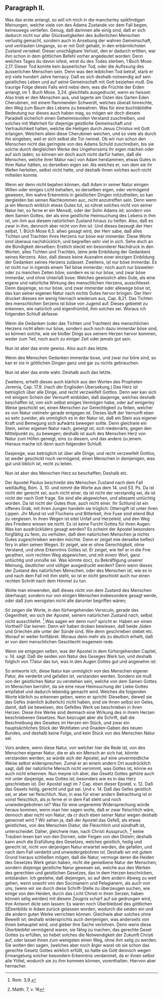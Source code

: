 
<!-- Seite 147 -->

Paragraph II.
-------------

Was das erste anlangt, so will ich mich in die
mancherley spikfindigen Meinungen, welche viele von
des Ádams Zustande vor dem Fall begen, keineswegs
vertiefen. Genug, daß darinnen alle einig sind,
daß er sich dadurch nicht nur aller Glückseligkeiten des
äußerlichen Menschen verlustig gemacht, sondern auch
in Ansebung der wahren Gemeinschaft, und vertrauten
Umgangs, so er mit Gott gehabt, in den erbärmlichsten
Zustand verseket. Dieser unschågbare Verlust,
den er dadurch erlitten, war ihm schon in dem göttlichen
Befehl vorher angedeutet worden: Denn welches
Tages du davon isfest, wirst du des Todes sterben,
1 Buch Mose. 2,17. Dieser Tod konnte kein äuseerlicher
Tod, oder die Auflssung des áusserlichen Menschen
sein. Denn was den leiblichen Tod betraf, starb
er erji viele hundert Jahre hernacy. Daß es sich deshalb
notwendig auf sein geistliches Leben und auf seine Gemeinschaft
mit Gott beziehen muß. Die traurige Folge
dieses Falls wird nebsi dem, was die Früchte der
Erden anlangt, im 1. Buch Mose. 3,24. gleichfalls ausgedruckt,
wenn es heisset: Also trieb er den Menschen
aus, und lagerte am Osten des Garten Eden
Cherubinen, mit einem flammenden Schwerdt,
welches überall hinreichte, den Weg zum Baum
des Lebens zu bewahren. Was für eine buchtäblidhe
Bedeutung nur dieses auch haben mag, so mögen
wir doch diesem Paradieß sicherlich einen Geheimnisvollen
Verstand zuschreiben, und solches mit Wahrheit
für diejenige geistliche Gemeinschaft und Vertraulichkeit
halten, welche die Heiligen durch Jesus Christus
mit Gott erlangen. Welchem allein diese Cherubinen
weichen, und so viele als durch ihn eingeben, weil
er sich selbst die Tür nennet. Ob wir nun schon den
Menschen nicht das geringste von des Adams Schuld zuschreiben,
bis sie solche durch dergleichen Werke des
Ungehorsams ihr eigen machen oder auf sich laden; so <!-- content-0116.xml --><!-- Seite 148 -->
können wir doch auch nicht darfür halten, daß die Menschen,
welche ihrer Matur nac) von Adam herstammen,
etwas Gutes in ihrer Natur hätten, so derselben eigen
sei: Als welches er, von dem sie ihr Wefen herleiten,
selbst nicht hatte, und deshalb ihnen solches auch nicht mitteilen
konnte.

Wenn wir denn nicht bejahen können, daß Adam in
seiner Natur einigen Willen oder einiges Licht behalten,
so derselben eigen, oder vermögend gewesen, ihm wahre
Erkenntnis in geistlichen Dingen mitzutheilen; so kan
dergleiden bei seinen Nachkommen auc, nicht anzutreffen
sein. Denn wenn ja ein Mensch wirklich etwas
Gutes tut, so rúhret solches nicht von seiner Natur her,
so ferne er ein Mensd), oder der Sohn Adams ist; sondern
von dem Samen Gottes, der als eine geistliche
Heimsuchung des Lebens in ihm ist, um ihm aus
diesem natürlichen Zustand hinaus zu helfen. Also, daß
es zwar in ihm, dennoch aber nicht von ihm ist. Und
dieses bezeugt der Herr selbst, 1. BUch Mose 6,5. allwo
gesagt wird, der Herr sabe, daß alles Tichten und
Trachten ihres Herzens nur böse war immerdar.
Diese Worte sind überaus nachdrücklich, und begreifen
sehr viel in sich. Sehe doch an die Bündigkeit derselben:
Erstlich steckt ein besonderer Nachdruck in den
Worten, alles Tichten und Trachten, (eine jede Einbildung
der Gedanken) seines Kerzens. Also, daß
dieses keine Ausnahm einer einzigen Einbildung der Gedanken
seines Herzens zulässet. Zweitens, ist nur
böse immerdar. Es ist nicht nur in irgends einem
Teil böse immerdar; noch auch nur bisweilen oder zu
manchen Zeiten böre; sondern es isi nur böse, und
zwar böse immerdar, und ohne Unterlaß bose: Welches
gewisslich alles Gute, als eine eigene und natürliche
Wirkung des menschlichen Herzens, ausschlieset.
Denn dasjenige, so nur böse, und zwar immerdar oder
allewege böse ist, das kan seiner eigenen Natur nach<!-- Seite 149 -->
nichts Gutes hervor bringen. Der Herr drucket diesses
ein wenig hiernach wiederum aus, Cap. 8,21.
Das Tichten des menschlichen Serzens ist böse von
Jugend auf. Dieses gebietet zu erkennen, wie natürlich
und eigenthümlid, ihm solches sei. Woraus ich
folgenden Schluß abfasse:

Wenn die Gedanken (oder das Tichten und Trachten)
des menschlichen Herzens nicht allein nur böse,
sondern auch noch dazu immerdar böse sind, so können
solche, wie sie bloßer Dings aus seinem Herzen hervor
kommen, weder zum Teil, noch auch zu einiger Zeit
oder jemals gut sein.

Nun ist aber das erste gewiss. Also auch das letzte.

Wenn des Menschen Gedanken immerdar bose,
und zwar nur böre sind, so kan er sie in göttlichen Dingen
ganz und gar zu nichts gebrauchen.

Nun ist aber das erste wahr. Deshalb
 auch das
letzte.

Zweitens, erhellt dieses auch klárlich aus den
Worten des Propheten Jeremia, Cap. 17,9. (nach
der Englisden Übersekung,) Das Herz ist betrüglich
über alle Dinge, und recht verzweifelt Gottlos.
Denn wer kan sich mit einigem Schein der Vernunft
einbilden, daß dasjenige, welches deshalb beschaffen ist,
von sich selbst einiges Vermögen habe, oder auf einigerley
Weise geschickt sei, einen Menschen zur Gerechtigkeit
zu feiten, welcher es von Natur vielmehr gerade
entgegen ist. Dieses läuft der Vernunft eben so sehr
zuwider, als unmöglich es in der Natur ist, daß ein
Stein aus eigener Kraft und Bemegung sich aufwärts
bewegen sollte. Denn gleichwie ein Stein, seiner eigenen
Natur nach, geneigt ist, sich niederrárts, gegen
den Mittelpunkt zu, zu bewegen; deshalb ist auch des
Menschen Herz von Natur zum Höfen geneigt, eins zu
diesem, und das andere zu jenem. Hieraus mache ich
denn auch folgenden Schluß:<!-- Seite 150 --><!-- content-0117.xml -->

Dasjenige, was betrüglich ist über alle Dinge,
und recht verzweifelt Gottlos, ist weder geschickt
noch vermögend, einen Menschen in demjenigen, was
gut und löblich ist, recht zu leiten.

Nun ist aber des Menschen Herz so beschaffen;
Deshalb
 etc.

Der Apostel Paulus beschreibt des Menschen Zustand
nach dem Fall weitläuftig, Róm. 3, 10. und
nimmt die Worte aus dem 14. und 53. Ps. Da ist
nicht der gerecht sei, auch nicht einer, da ist nicht
der verstandig sei, da ist nicht der nach Gott frage.
Sie sind alle abgewichen, und allesamt untüchtig
worden. Da ist nicht der Gutes thue,
auch nicht einer. Ihr Schlund ist ein offenes
Grab, mit ihren Jungen handeln sie trüglich:
Otterngift ist unter ihren Lippen. Jhr Mund ist
voll Fluchens und Bitterkeit, ihre Fuse sind eilend
Blut zu vergiesen. In ihren Wegen ist eitel Unfall
und Herzeleid, und den Weg des Friedens
wissen sie nicht. Es ist keine Furcht Gottes für
ihren Augen. Was kan ausdrückliders gesagt werden?
Es scheint der Apostel besonders forgfältig zu
fenn, zu verhüten, daß dem natürlichen Menschen ja
nichts Gutes zugeschrieben werden möchte. Denn er
zeiget mie derselbe beflect fery in allen seinen Wegen.
Er zeiget, wie er ohne Gerechtigkeit, ohne Verstand,
und ohne Erkenntnis Gottes ist. Er zeiget, wie tief
er in die Frre gerathen, vom rechten Weg abgewichen,
und mit einem Wort, ganz untüchtig und unnúße sei.
Was könnte doc), zu Bekräftigung unserer Meinung,
deutlicher und völliger ausgedruckt werden? Denn
wenn dieses der Zustand des natürlichen Menschen, oder
des Menschen ist, wie es in und nach dem Fall mit ihm
 steht, so ist er nicht geschickt auch nur einen rechten
Schritt nach dem Himmel zu tun.

Wolte man einwenden, daß dieses nicht von dem<!-- Seite 151 -->
Zustand des Menschen überhaupt; sondern nur
von einigen Menschen insbesondere gesagt werde,
oder daß zum wenigsten nicht alle darunter
begriffen wären;

So zeigen die Worte, in den fürhergehenden Versiculn,
gerade das Gegentheit, wo sich der Apostel, seinem
natürlichen Zustand nach, selbst nicht ausschliefet. [^k4r3]
Was sagen wir denn nun? spricht er. Haben wir
einen Vortheil? Gar keinen. Denn wir haben
droben bewiesen, daß beide Jüden und Griechen
alle unter der Sünde sind. Wie denn geschrieben
stebet etc. Worauf er weiter fortfábret. Woraus denn
mehr als zu deutlich erhellt, daß er von dem menschlichen
Geschlecht insgemein rede.

Wenn sie entgegen seßen, was der Apostel in dem
fürhergehenden Capitel, v. 14. sagt: Daß die seiden
von Natur des Geseges Werk tun, und deshalb
folglich von T7atur das tun, was in den Augen
Gottes gut und angenehm ist:

So antworte ich, diese Natur kan unmöglich von des
Menschen eigener Patur, die verderbt und gefallen
ist, verstanden werden. Sondern sie muß von der geistlichen
Natur zu verstehen sein, welche von dem Samen
Gottes im Menschen berrührt, da sie eine neue
Heimsuchung der Liebe Gottes empfabet und dadurch
lebendig gemacht wird. Welches die folgenden Worte
klärlich zu erkennen geben, wenn er spricht: Dieselben,
dieweil sie das Gefes (nämlich äußerlich) nicht
haben, sind sie ihnen selbst ein Geles, damit, daß
sie beweisen, des Gefeßes Werk sei beschrieben in
ihren Herzen. Diese ihre Werke sind demnach eine
Wirkung des in ihrem Herzen beschriebenen Gesetzes.
Nun bezcuget aber die Schrift, daß die Beschreibung
des Gesekes im Herzen ein Stück, und zwar ein hauptsächliches
Stück der Wohltaten und Gnaden-Gaben
des neuen Bundes, und deshalb keine Folge, und kein
Stück von des Menschen Natur sei. <!-- Seite 152 --><!-- content-0119.xml -->

Vors andere, wenn diese Natur, von welcher hier die
Rede ist, von des Menschen eigener Natur, die er als
ein Mensch an sich hat, könnte verstanden werden; so
würde sich der Apostel, auf eine unvermeidliche Weise
selbst widersprechen. Zumal er an einem andern
Ort ausdrücklich sagt, daß der natürliche Mensch
nicht vernimmt, was Gottes ist, könne es auch
nicht erkennen. Nun meyne ich aber, das Gesetz
Gottes gehöre auch mit unter dasjenige, was Gottes
ist; besonders wie es in das Herz geschrieben ist.
Der Apostel sagt im 7 Cap. eben dieser Epistel, v. 12.
Daß das Gesets heilig, gerecht und gut sei. Und
v. 14. Daß das Gefes geistlich sei, er aber sei
fleischlich. Nun, in was für einer andern Betrachtung
ist er sonst fleischlich, als jo ferne er in dem Fall  steht
und noch unwiedergebohren ist? Was für eine ungereimte
Widersprechung würde heraus kominen, wenn
man hier sagen wolte, daß er zwar fleischlich wäre, dennoch
aber nicht von Natur; da cr doch eben seiner
Natur wegen deshalb genennet wird ? Wir sehen ja, daß
der Apostel das Gefeß, als etwas geistliches, von des
Menschen Diatur, die Fleischlich und sündhaft ist, unterscheidet.
Daher, gleichwie man, nach Christi Ausspruch, [^k4r4]
keine Trauben lesen kan von den Dornen,
oder Feigen von den Disteln; deshalb kann anch die Erafüllung
des Gesetzes, welches geistlich, heilig und gerecht
ist, nicht von derjenigen Natur erwartet werden, die gefallen,
und nach dem Fall verderbt und unwiedergebohren
ist. Deshalb wir mit gutem Grund hieraus
schließen mögen, daß die Natur, vermoge deren die Heiden
des Gesetzes Werk getan haben, nicht die gemeibene
Natur der Menschen; sondern diejenige geistliche
Narur gewesen sei, welche aus den Werken des
gerechten und geistlichen Gesetzes, das in dem Herzen
beschricben, entstanden. Ich gestehe, daß diejenigen,
so auf dem andern Abweg zu weit gehen, wenn sowohl<!-- Seite 153 -->
von den Socinianern und Pelagianern, als auch von
uns, (wenn wir sie durch diese Schrift-Stelle zu überzeugen
suchen, wie einige von den Heiden, durch das
Licht Christi in ihren Serzen, haben können selig werden)
mit diesem Zeugnis scharf auf sie gedrungen wird,
ihre Antwort dicle sein lassen: Es waren noch Überbleibsel
des göttlichen SËbenbilds in Adam zurück
gelassen worden, wodurch die seiden ein und die
andern guten Werke verrichten können. Gleichwie
aber solches ohne Beweiß ist; deshalb widersprichts
auch demjenigen, was anderseits von ihnen behauptet
wird, und gieber ihre Sache verlohren. Denn wenn
diese Überbleibfel vermögend waren, sie fähig zu machen,
das gerechte Geset Gottes zu erfüllen, so hebet
solches die Notwendigkeit der Zukunft Christi auf,
oder lasset ihnen zum wenigsten einen Weg, ohne ihm
selig zu werden. Sie wolten den sagen, (welches
aber noch årger ware) ob sie schon das gerechte Gesetz
Gottes wirklich erfüllt, so hatte sie Gott
dennoch wegen Ermangelung solcher besondern
Erkenntnis verdanimet, da er ihnen selbst alle
Yiittel, wodurch sie zu ihm kommen können,
vorenthalten. Hiervon aber hernacher.


[^k4r3]: Rom. 3,9.
[^k4r4]: Matth. 7, v. 16